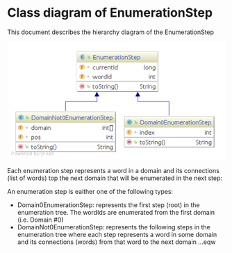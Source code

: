 # Class diagram of EnumerationStep

This document describes the hierarchy diagram of the EnumerationStep

<p align="center"> 
<img src="../resources/ClassDiag/StorageReader/EnumerationStep_details.png" alt="Master Engine Class Diagram">
</p>

<!--
[Click here to view the class diagram in details(e.g. fields and methods)](./resources/StorageReader/EnumerationStep_details.png)
-->

Each enumeration step represents a word in a domain and its connections (list of words) top the next domain that will be enumerated in the next step:

An enumeration step is eaither one of the following types:
 + Domain0EnumerationStep: represents the first step (root) in the enumeration tree. The wordIds are enumerated from the first domain (i.e. Domain #0)
+ DomainNot0EnumerationStep: represents the following steps in the enumeration tree where each step represents a word in some domain and its connections (words) from that word to the next domain
...eqw

